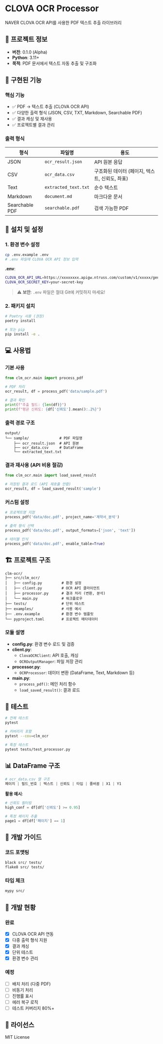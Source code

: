 # CLOVA OCR Processor

NAVER CLOVA OCR API를 사용한 PDF 텍스트 추출 라이브러리

## 📌 프로젝트 정보

- **버전**: 0.1.0 (Alpha)
- **Python**: 3.11+
- **목적**: PDF 문서에서 텍스트 자동 추출 및 구조화

## 🎯 구현된 기능

### 핵심 기능
- ✅ PDF → 텍스트 추출 (CLOVA OCR API)
- ✅ 다양한 출력 형식 (JSON, CSV, TXT, Markdown, Searchable PDF)
- ✅ 결과 캐싱 및 재사용
- ✅ 프로젝트별 결과 관리

### 출력 형식
| 형식 | 파일명 | 용도 |
|------|--------|------|
| JSON | `ocr_result.json` | API 원본 응답 |
| CSV | `ocr_data.csv` | 구조화된 데이터 (페이지, 텍스트, 신뢰도, 좌표) |
| Text | `extracted_text.txt` | 순수 텍스트 |
| Markdown | `document.md` | 마크다운 문서 |
| Searchable PDF | `searchable.pdf` | 검색 가능한 PDF |

## 🚀 설치 및 설정

### 1. 환경 변수 설정
```bash
cp .env.example .env
# .env 파일에 CLOVA OCR API 정보 입력
```

**.env**:
```bash
CLOVA_OCR_API_URL=https://xxxxxxxx.apigw.ntruss.com/custom/v1/xxxxx/general
CLOVA_OCR_SECRET_KEY=your-secret-key
```

> ⚠️ **보안**: `.env` 파일은 절대 Git에 커밋하지 마세요!

### 2. 패키지 설치
```bash
# Poetry 사용 (권장)
poetry install

# 또는 pip
pip install -e .
```

## 💻 사용법

### 기본 사용
```python
from clm_ocr.main import process_pdf

# PDF 처리
ocr_result, df = process_pdf('data/sample.pdf')

# 결과 확인
print(f"추출 필드: {len(df)}")
print(f"평균 신뢰도: {df['신뢰도'].mean():.2%}")
```

### 출력 경로 구조
```
output/
└── sample/              # PDF 파일명
    ├── ocr_result.json  # API 원본
    ├── ocr_data.csv     # DataFrame
    └── extracted_text.txt
```

### 결과 재사용 (API 비용 절감)
```python
from clm_ocr.main import load_saved_result

# 저장된 결과 로드 (API 재호출 안함)
ocr_result, df = load_saved_result('sample')
```

### 커스텀 설정
```python
# 프로젝트명 지정
process_pdf('data/doc.pdf', project_name='계약서_분석')

# 출력 형식 선택
process_pdf('data/doc.pdf', output_formats=['json', 'text'])

# 테이블 인식
process_pdf('data/doc.pdf', enable_table=True)
```

## 🏗️ 프로젝트 구조

```
clm-ocr/
├── src/clm_ocr/
│   ├── config.py         # 환경 설정
│   ├── client.py         # OCR API 클라이언트
│   ├── processor.py      # 결과 처리 (변환, 분석)
│   └── main.py           # 워크플로우
├── tests/                # 단위 테스트
├── examples/             # 사용 예시
├── .env.example          # 환경 변수 템플릿
└── pyproject.toml        # 프로젝트 메타데이터
```

### 모듈 설명
- **config.py**: 환경 변수 로드 및 검증
- **client.py**:
  - `ClovaOCRClient`: API 호출, 캐싱
  - `OCROutputManager`: 파일 저장 관리
- **processor.py**:
  - `OCRProcessor`: 데이터 변환 (DataFrame, Text, Markdown 등)
- **main.py**:
  - `process_pdf()`: 메인 처리 함수
  - `load_saved_result()`: 결과 로드

## 🧪 테스트

```bash
# 전체 테스트
pytest

# 커버리지 포함
pytest --cov=clm_ocr

# 특정 테스트
pytest tests/test_processor.py
```

## 📊 DataFrame 구조

```python
# ocr_data.csv 열 구조
페이지 | 필드_번호 | 텍스트 | 신뢰도 | 타입 | 줄바꿈 | X1 | Y1
```

**활용 예시**:
```python
# 신뢰도 필터링
high_conf = df[df['신뢰도'] >= 0.95]

# 특정 페이지 추출
page1 = df[df['페이지'] == 1]
```

## 🔧 개발 가이드

### 코드 포맷팅
```bash
black src/ tests/
flake8 src/ tests/
```

### 타입 체크
```bash
mypy src/
```

## 📝 개발 현황

### 완료
- [x] CLOVA OCR API 연동
- [x] 다중 출력 형식 지원
- [x] 결과 캐싱
- [x] 단위 테스트
- [x] 환경 변수 관리

### 예정
- [ ] 배치 처리 (다중 PDF)
- [ ] 비동기 처리
- [ ] 진행률 표시
- [ ] 에러 복구 로직
- [ ] 테스트 커버리지 80%+

## 📄 라이선스

MIT License